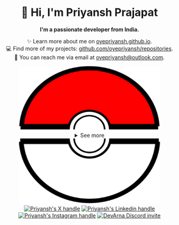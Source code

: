 <div align="center">
  <h1>👋 Hi, I'm Priyansh Prajapat</h1>
  <b>I'm a passionate developer from India.</b>
</div>

<div align="center">
   
  ✨ Learn more about me on [oyepriyansh.github.io](https://oyepriyansh.github.io). <br>
  💻 Find more of my projects: [github.com/oyepriyansh/repositories](https://github.com/oyepriyansh?tab=repositories). <br>
  💌 You can reach me via email at [oyepriyansh@outlook.com](mailto:oyepriyansh@outlook.com).
</div>

<div align="center">
  <a href="#"><img src="assets/pokeball-top.png" width="370px" height="170px"></a>
  <details>
    <summary>See more</summary>
    <a href="#"><img src="assets/bitmoji.png" width="150"></a> <br>
    <a href="#"><img src="assets/typing.svg"></a>
    <details open>
      <summary>About me</summary>
      <div align="left">

```js
/**
 * Represents me.
 * @constructor
 * @param {string} languages - Hindi, Gujrati, English.
 * @param {string} hobbies - Cricket, Music, Gaming.
 * @param {string} interests - DiscordJS, Open Source, Javascript, Java.
 * @param {Date} birthday - 28th of May.
 */
```
  </div>
</details>

<details open>
  <summary>Activity Status</summary>
  <div>
    <a href="https://discord.com/users/838764339942785051" target="_blank">
      <img src="https://oyepriyansh.pages.dev/9d5grh" width="355px">
    </a> <br>
    <a href="https://open.spotify.com/playlist/61FVEPQTp0tU6ELzbvVMer" target="_blank">
      <img src="https://oyepriyansh.pages.dev/fb954dg" width="355px">
    </a>
  </div>
</details>

<details open>
  <summary>Recent Activity</summary>

<!--RECENT_ACTIVITY:start-->
![pr_merged](https://oyepriyansh.pages.dev/i/octicons/PullRequestMerged.svg) [#240](https://github.com/oyepriyansh/DevProfiles/pull/240) **|** [oyepriyansh/DevProfiles](https://github.com/oyepriyansh/DevProfiles)<br>
![changes_approved](https://oyepriyansh.pages.dev/i/octicons/ApprovedChanges.svg) [#240](https://github.com/oyepriyansh/DevProfiles/pull/240#pullrequestreview-1984488842) **|** [oyepriyansh/DevProfiles](https://github.com/oyepriyansh/DevProfiles)<br>
![new_star](https://oyepriyansh.pages.dev/i/octicons/StarredRepositoryYellow.svg) [spicetify/spicetify-marketplace](https://github.com/spicetify/spicetify-marketplace)<br>
![new_star](https://oyepriyansh.pages.dev/i/octicons/StarredRepositoryYellow.svg) [spicetify/spicetify-cli](https://github.com/spicetify/spicetify-cli)<br>
![pr_merged](https://oyepriyansh.pages.dev/i/octicons/PullRequestMerged.svg) [#239](https://github.com/oyepriyansh/DevProfiles/pull/239) **|** [oyepriyansh/DevProfiles](https://github.com/oyepriyansh/DevProfiles)<br>
![changes_approved](https://oyepriyansh.pages.dev/i/octicons/ApprovedChanges.svg) [#239](https://github.com/oyepriyansh/DevProfiles/pull/239#pullrequestreview-1971696104) **|** [oyepriyansh/DevProfiles](https://github.com/oyepriyansh/DevProfiles)<br>
![new_star](https://oyepriyansh.pages.dev/i/octicons/StarredRepositoryYellow.svg) [stitionai/devika](https://github.com/stitionai/devika)<br>
![new_star](https://oyepriyansh.pages.dev/i/octicons/StarredRepositoryYellow.svg) [facebook/react](https://github.com/facebook/react)<br>
![new_star](https://oyepriyansh.pages.dev/i/octicons/StarredRepositoryYellow.svg) [nodejs/node](https://github.com/nodejs/node)<br>
![new_star](https://oyepriyansh.pages.dev/i/octicons/StarredRepositoryYellow.svg) [refined-github/refined-github](https://github.com/refined-github/refined-github)<br>
![new_star](https://oyepriyansh.pages.dev/i/octicons/StarredRepositoryYellow.svg) [xai-org/grok-1](https://github.com/xai-org/grok-1)<br>
![new_star](https://oyepriyansh.pages.dev/i/octicons/StarredRepositoryYellow.svg) [hpcaitech/Open-Sora](https://github.com/hpcaitech/Open-Sora)<br>
![new_star](https://oyepriyansh.pages.dev/i/octicons/StarredRepositoryYellow.svg) [openai/grok](https://github.com/openai/grok)<br>
![new_star](https://oyepriyansh.pages.dev/i/octicons/StarredRepositoryYellow.svg) [shashankrustagi/DynamicProgramming](https://github.com/shashankrustagi/DynamicProgramming)<br>
![new_star](https://oyepriyansh.pages.dev/i/octicons/StarredRepositoryYellow.svg) [dsheeler/CoverflowAltTab](https://github.com/dsheeler/CoverflowAltTab)<br>
<!--RECENT_ACTIVITY:end-->

</details>

<details open>
  <summary>GitHub Stats</summary>

  <a href="#"><img src="github_stats.svg" width="355px"></a><br>
  <a href="#"><img src="https://oyepriyansh.pages.dev/8d4gtbd" width="355px"></a><br>
  <a href="#"><img src="https://oyepriyansh.pages.dev/f8h48n" width="355px"></a><br>

</details>

</details>
  <a href="#"><img src="assets/pokeball-bottom.png" width="370px" height="170px"></a>
</div>
<div align="center">
  <a href="https://twitter.com/oyepriyansh" target="blank"><img align="center" src="https://priyan.sh.gg/assets/github/readme/twitter.svg" alt="Priyansh's X handle" title="X"/></a>
  <a href="https://linkedin.com/in/oyepriyansh" target="blank"><img align="center" src="https://oyepriyansh.pages.dev/assets/github/readme/linkedin.svg" alt="Priyansh's Linkedin handle" title="Linkedin"/></a> 
  <a href="https://instagram.com/oyepriyansh" target="blank"><img align="center" src="https://oyepriyansh.pages.dev/assets/github/readme/instagram.svg" alt="Priyansh's Instagram handle" title="Instagram"/></a>
  <a href="https://discord.com/invite/AeAjegXn6D" target="blank"><img align="center" src="https://oyepriyansh.pages.dev/assets/github/readme/discord.svg" alt="DevArna Discord invite" title="Discord"/></a>
</div>

